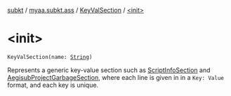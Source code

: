 [subkt](../../index.md) / [myaa.subkt.ass](../index.md) / [KeyValSection](index.md) / [&lt;init&gt;](./-init-.md)

# &lt;init&gt;

`KeyValSection(name: `[`String`](https://kotlinlang.org/api/latest/jvm/stdlib/kotlin/-string/index.html)`)`

Represents a generic key-value section such as [ScriptInfoSection](../-script-info-section/index.md) and
[AegisubProjectGarbageSection](../-aegisub-project-garbage-section/index.md), where each line is given in in a
`Key: Value` format, and each key is unique.

